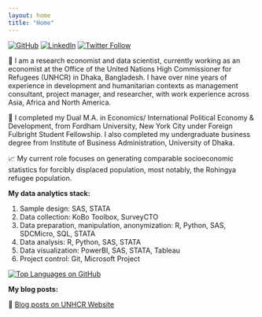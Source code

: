```yaml
---
layout: home
title: "Home"
---
```

[![GitHub](https://img.shields.io/badge/GitHub-100000?style=flat&logo=github&logoColor=white)](https://github.com/masud90)
[![LinkedIn](https://img.shields.io/badge/LinkedIn-0077B5?style=flat&logo=linkedin&logoColor=white)](https://linkedin.com/in/Masud90)
[![Twitter Follow](https://img.shields.io/twitter/follow/masudtweets?style=social&logo=twitter)](https://twitter.com/masudtweets)

💼 I am a research economist and data scientist, currently working as an economist at the Office of the United Nations High Commissioner for Refugees (UNHCR) in Dhaka, Bangladesh. I have over nine years of experience in development and humanitarian contexts as management consultant, project manager, and researcher, with work experience across Asia, Africa and North America.

📓 I completed my Dual M.A. in Economics/ International Political Economy & Development, from Fordham University, New York City under Foreign Fulbright Student Fellowship. I also completed my undergraduate business degree from Institute of Business Administration, University of Dhaka.

📈 My current role focuses on generating comparable socioeconomic statistics for forcibly displaced population, most notably, the Rohingya refugee population.

**My data analytics stack:**

1. Sample design: SAS, STATA
2. Data collection: KoBo Toolbox, SurveyCTO
3. Data preparation, manipulation, anonymization: R, Python, SAS, SDCMicro, SQL, STATA
4. Data analysis: R, Python, SAS, STATA
5. Data visualization: PowerBI, SAS, STATA, Tableau
6. Project control: Git, Microsoft Project

[![Top Languages on GitHub](https://github-readme-stats-eight-lovat-13.vercel.app//api/top-langs/?username=masud90&langs_count=10&layout=compact)](https://github.com/masud90) 

**My blog posts:**

📰 [Blog posts on UNHCR Website](https://www.unhcr.org/blogs/blog-authors/masud-rahman/)
